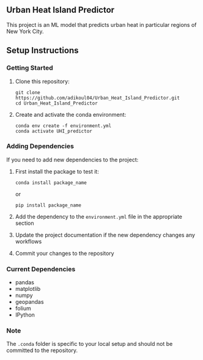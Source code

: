 ## Urban Heat Island Predictor
This project is an ML model that predicts urban heat in particular regions of New York City.

## Setup Instructions

### Getting Started
1. Clone this repository:
   ```
   git clone https://github.com/adikoul04/Urban_Heat_Island_Predictor.git
   cd Urban_Heat_Island_Predictor
   ```

2. Create and activate the conda environment:
   ```
   conda env create -f environment.yml
   conda activate UHI_predictor
   ```

### Adding Dependencies
If you need to add new dependencies to the project:

1. First install the package to test it:
   ```
   conda install package_name
   ```
   or
   ```
   pip install package_name
   ```

2. Add the dependency to the `environment.yml` file in the appropriate section

3. Update the project documentation if the new dependency changes any workflows

4. Commit your changes to the repository

### Current Dependencies
- pandas
- matplotlib
- numpy
- geopandas
- folium
- IPython

### Note
The `.conda` folder is specific to your local setup and should not be committed to the repository.